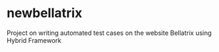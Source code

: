 # newbellatrix
Project on writing automated test cases on the website Bellatrix using Hybrid Framework
